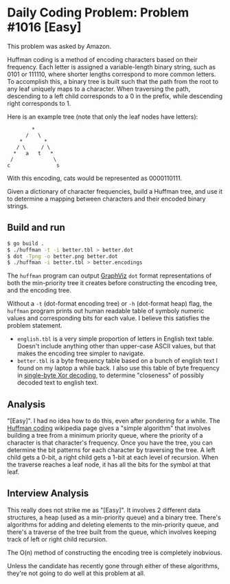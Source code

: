# Daily Coding Problem: Problem #1016 [Easy]

This problem was asked by Amazon.

Huffman coding is a method of encoding characters based on their frequency.
Each letter is assigned a variable-length binary string,
such as 0101 or 111110,
where shorter lengths correspond to more common letters.
To accomplish this,
a binary tree is built such that the path from the root to any leaf
uniquely maps to a character.
When traversing the path,
descending to a left child corresponds to a 0 in the prefix,
while descending right corresponds to 1.

Here is an example tree (note that only the leaf nodes have letters):

```
        *
      /   \
    *       *
   / \     / \
  *   a   t   *
 /             \
c               s
```

With this encoding, cats would be represented as 0000110111.

Given a dictionary of character frequencies,
build a Huffman tree,
and use it to determine a mapping between characters
and their encoded binary strings.

## Build and run

```sh
$ go build .
$ ./huffman -t -i better.tbl > better.dot
$ dot -Tpng -o better.png better.dot
$ ./huffman -i better.tbl > better.encodings
```

The `huffman` program can output [GraphViz](https://graphviz.org/) `dot` format representations
of both the min-priority tree it creates before constructing the
encoding tree, and the encoding tree.

Without a `-t` (dot-format encoding tree) or `-h` (dot-format heap) flag,
the `huffman` program prints out human readable table of symboly numeric values
and corresponding bits for each value.
I believe this satisfies the problem statement.

* `english.tbl` is a very simple proportion of letters in English text
table. Doesn't include anything other than upper-case ASCII values,
but that makes the encoding tree simpler to navigate.
* `better.tbl` is a byte frequency table based on a bunch of english text
I found on my laptop a while back. I also use this table of byte frequency
in [single-byte Xor decoding](https://github.com/bediger4000/singlexor),
to determine "closeness" of possibly decoded text to english text.

## Analysis

"[Easy]".
I had no idea how to do this,
even after pondering for a while.
The [Huffman coding](https://en.wikipedia.org/wiki/Huffman_coding) wikipedia page
gives a "simple algorithm" that involves building a tree from a minimum priority queue,
where the priority of a character is that character's frequency.
Once you have the tree,
you can determine the bit patterns for each character by traversing the tree.
A left child gets a 0-bit, a right child gets a 1-bit at each level of recursion.
When the traverse reaches a leaf node,
it has all the bits for the symbol at that leaf.

## Interview Analysis

This really does not strike me as "[Easy]".
It involves 2 different data structures, a heap (used as a min-priority queue)
and a binary tree.
There's algorithms for adding and deleting elements to the min-priority queue,
and there's a traverse of the tree built from the queue,
which involves keeping track of left or right child recursion.

The O(n) method of constructing the encoding tree is completely inobvious.

Unless the candidate has recently gone through either of these algorithms,
they're not going to do well at this problem at all.
